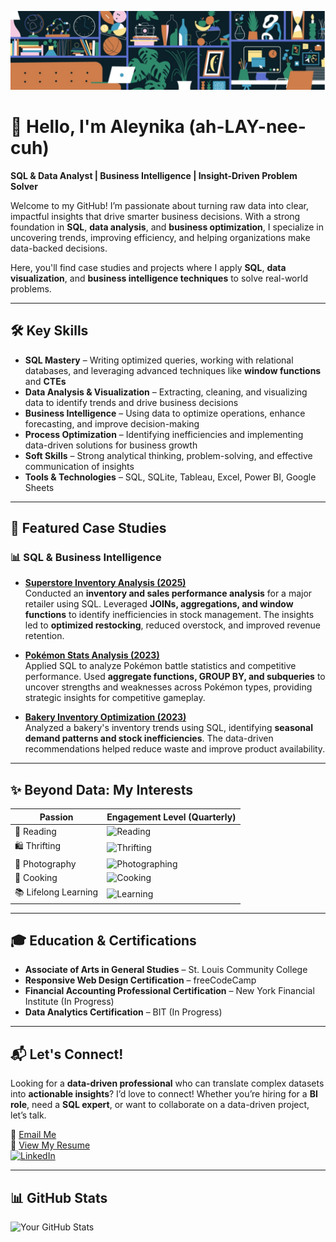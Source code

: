 ![Banner](./IMG_0502.jpeg)  

# 🌱 Hello, I'm Aleynika (ah-LAY-nee-cuh)  

**SQL & Data Analyst | Business Intelligence | Insight-Driven Problem Solver**  

Welcome to my GitHub! I’m passionate about turning raw data into clear, impactful insights that drive smarter business decisions. With a strong foundation in **SQL**, **data analysis**, and **business optimization**, I specialize in uncovering trends, improving efficiency, and helping organizations make data-backed decisions.  

Here, you'll find case studies and projects where I apply **SQL**, **data visualization**, and **business intelligence techniques** to solve real-world problems.  

---

## 🛠️ Key Skills  

- **SQL Mastery** – Writing optimized queries, working with relational databases, and leveraging advanced techniques like **window functions** and **CTEs**  
- **Data Analysis & Visualization** – Extracting, cleaning, and visualizing data to identify trends and drive business decisions  
- **Business Intelligence** – Using data to optimize operations, enhance forecasting, and improve decision-making  
- **Process Optimization** – Identifying inefficiencies and implementing data-driven solutions for business growth  
- **Soft Skills** – Strong analytical thinking, problem-solving, and effective communication of insights  
- **Tools & Technologies** – SQL, SQLite, Tableau, Excel, Power BI, Google Sheets  

---

## 📌 Featured Case Studies  

### 📊 SQL & Business Intelligence  

- **[Superstore Inventory Analysis (2025)](https://github.com/aleynika/SQL/blob/main/Superstore-Inventory-Analysis)**  
  Conducted an **inventory and sales performance analysis** for a major retailer using SQL. Leveraged **JOINs, aggregations, and window functions** to identify inefficiencies in stock management. The insights led to **optimized restocking**, reduced overstock, and improved revenue retention.  

- **[Pokémon Stats Analysis (2023)](https://github.com/aleynika/SQL/blob/main/Pokemon_Stats_Analysis)**  
  Applied SQL to analyze Pokémon battle statistics and competitive performance. Used **aggregate functions, GROUP BY, and subqueries** to uncover strengths and weaknesses across Pokémon types, providing strategic insights for competitive gameplay.  

- **[Bakery Inventory Optimization (2023)](https://github.com/aleynika/SQL/blob/main/Bakery_Inventory_Analysis)**  
  Analyzed a bakery's inventory trends using SQL, identifying **seasonal demand patterns and stock inefficiencies**. The data-driven recommendations helped reduce waste and improve product availability.  

---

## ✨ Beyond Data: My Interests  

| Passion             | Engagement Level (Quarterly) |  
|---------------------|----------------------------|  
| 📖 Reading         | ![Reading](https://progress-bar.xyz/15) |  
| 🛍️ Thrifting       | ![Thrifting](https://progress-bar.xyz/3)   |  
| 📸 Photography      | ![Photographing](https://progress-bar.xyz/27) |  
| 🍳 Cooking         | ![Cooking](https://progress-bar.xyz/11) |  
| 📚 Lifelong Learning | ![Learning](https://progress-bar.xyz/20) |  

---

## 🎓 Education & Certifications  

- **Associate of Arts in General Studies** – St. Louis Community College  
- **Responsive Web Design Certification** – freeCodeCamp  
- **Financial Accounting Professional Certification** – New York Financial Institute (In Progress)  
- **Data Analytics Certification** – BIT (In Progress)  

---

## 📬 Let's Connect!  

Looking for a **data-driven professional** who can translate complex datasets into **actionable insights**? I’d love to connect! Whether you’re hiring for a **BI role**, need a **SQL expert**, or want to collaborate on a data-driven project, let’s talk.  

📧 [Email Me](mailto:aleyktaylor@gmail.com)  
📄 [View My Resume](https://earnbetter.com/app/share/resume/01JF7GQQ9D3FAY87MM4X8QP5CX/)  
[![LinkedIn](https://img.shields.io/badge/LinkedIn-Aleynika-blue?style=flat-square&logo=linkedin)](https://www.linkedin.com/in/aleynika)  

---

## 📊 GitHub Stats  

![Your GitHub Stats](https://github-readme-stats.vercel.app/api?username=aleynika&show_icons=true&theme=tokyonight)  
